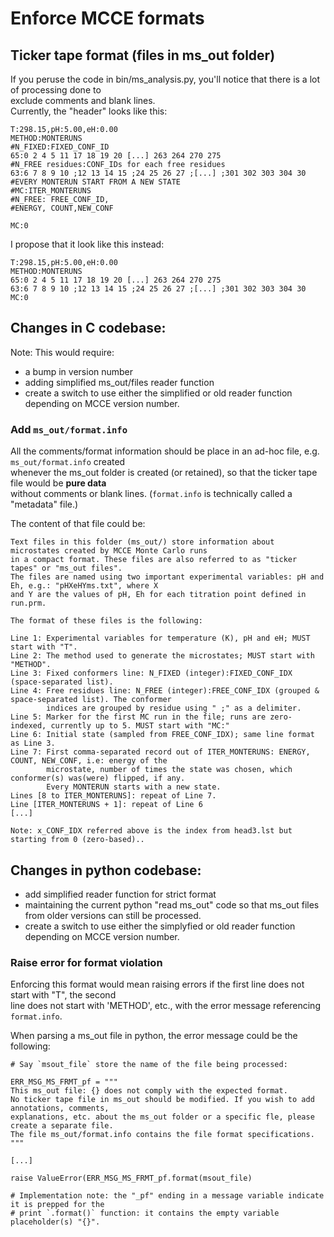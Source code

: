 <!-- pylint issue: Use <br> for line breaks instead of md 2 blank chars;
 Could not find solution either with .pylintrc or .pre-commit.yml.
 -->

# Enforce MCCE formats

## Ticker tape format (files in ms_out folder)
If you peruse the code in bin/ms_analysis.py, you'll notice that there is a lot of processing done to<br>
exclude comments and blank lines.<br>
Currently, the "header" looks like this:
```
T:298.15,pH:5.00,eH:0.00
METHOD:MONTERUNS
#N_FIXED:FIXED_CONF_ID
65:0 2 4 5 11 17 18 19 20 [...] 263 264 270 275
#N_FREE residues:CONF_IDs for each free residues
63:6 7 8 9 10 ;12 13 14 15 ;24 25 26 27 ;[...] ;301 302 303 304 30
#EVERY MONTERUN START FROM A NEW STATE
#MC:ITER_MONTERUNS
#N_FREE: FREE_CONF_ID,
#ENERGY, COUNT,NEW_CONF

MC:0
```

I propose that it look like this instead:
```
T:298.15,pH:5.00,eH:0.00
METHOD:MONTERUNS
65:0 2 4 5 11 17 18 19 20 [...] 263 264 270 275
63:6 7 8 9 10 ;12 13 14 15 ;24 25 26 27 ;[...] ;301 302 303 304 30
MC:0
```

## Changes in C codebase:
Note: This would require:
  - a bump in version number
  - adding simplified ms_out/files reader function
  - create a switch to use either the simplified or old reader function depending on MCCE version number.


### Add `ms_out/format.info`
All the comments/format information should be place in an ad-hoc file, e.g. `ms_out/format.info` created<br>
whenever the ms_out folder is created (or retained), so that the ticker tape file would be __pure data__<br>
without comments or blank lines. (`format.info` is technically called a "metadata" file.)<br>

The content of that file could be:
```
Text files in this folder (ms_out/) store information about microstates created by MCCE Monte Carlo runs
in a compact format. These files are also referred to as "ticker tapes" or "ms_out files".
The files are named using two important experimental variables: pH and Eh, e.g.: "pHXeHYms.txt", where X
and Y are the values of pH, Eh for each titration point defined in run.prm.

The format of these files is the following:

Line 1: Experimental variables for temperature (K), pH and eH; MUST start with "T".
Line 2: The method used to generate the microstates; MUST start with "METHOD".
Line 3: Fixed conformers line: N_FIXED (integer):FIXED_CONF_IDX (space-separated list).
Line 4: Free residues line: N_FREE (integer):FREE_CONF_IDX (grouped & space-separated list). The conformer
        indices are grouped by residue using " ;" as a delimiter.
Line 5: Marker for the first MC run in the file; runs are zero-indexed, currently up to 5. MUST start with "MC:"
Line 6: Initial state (sampled from FREE_CONF_IDX); same line format as Line 3.
Line 7: First comma-separated record out of ITER_MONTERUNS: ENERGY, COUNT, NEW_CONF, i.e: energy of the
        microstate, number of times the state was chosen, which conformer(s) was(were) flipped, if any.
        Every MONTERUN starts with a new state.
Lines [8 to ITER_MONTERUNS]: repeat of Line 7.
Line [ITER_MONTERUNS + 1]: repeat of Line 6
[...]

Note: x_CONF_IDX referred above is the index from head3.lst but starting from 0 (zero-based)..
```

## Changes in python codebase:
  - add simplified reader function for strict format
  - maintaining the current python "read ms_out" code so that ms_out files from older versions can still be processed.
  - create a switch to use either the simplyfied or old reader function depending on MCCE version number.


### Raise error for format violation
Enforcing this format would mean raising errors if the first line does not start with "T", the second<br>
line does not start with 'METHOD', etc., with the error message referencing `format.info`.<br>

When parsing a ms_out file in python, the error message could be the following:
```
# Say `msout_file` store the name of the file being processed:

ERR_MSG_MS_FRMT_pf = """
This ms_out file: {} does not comply with the expected format.
No ticker tape file in ms_out should be modified. If you wish to add annotations, comments,
explanations, etc. about the ms_out folder or a specific fle, please create a separate file.
The file ms_out/format.info contains the file format specifications.
"""

[...]

raise ValueError(ERR_MSG_MS_FRMT_pf.format(msout_file)

# Implementation note: the "_pf" ending in a message variable indicate it is prepped for the
# print `.format()` function: it contains the empty variable placeholder(s) "{}".
```

